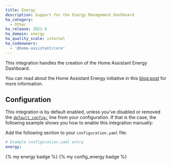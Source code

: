 ```yaml
---
title: Energy
description: Support for the Energy Management Dashboard
ha_category:
  - Other
ha_release: 2021.8
ha_domain: energy
ha_quality_scale: internal
ha_codeowners:
  - '@home-assistant/core'
---
```


This integration handles the creation of the Home Assistant Energy Dashboard.  

You can read about the Home Assistant Energy initiative in this [blog post](https://www.home-assistant.io/blog/2021/08/04/home-energy-management/) for more information.

## Configuration

This integration is by default enabled, unless you've disabled or removed the [`default_config:`](/integrations/default_config/) line from your configuration. If that is the case, the following example shows you how to enable this integration manually:

Add the following section to your `configuration.yaml` file:

```yaml
# Example configuration.yaml entry
energy:
```
{% my energy badge %} {% my config_energy badge %}
